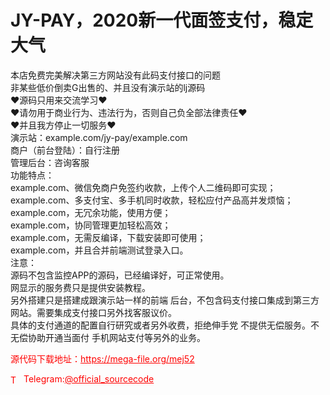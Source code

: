 # JY-PAY，2020新一代面签支付，稳定大气

本店免费完美解决第三方网站没有此码支付接口的问题<br>非某些低价倒卖G出售的、并且没有演示站的lj源码<br>❤源码只用来交流学习❤<br>❤请勿用于商业行为、违法行为，否则自己负全部法律责任❤<br>❤并且我方停止一切服务❤<br>演示站：example.com/jy-pay/example.com<br>商户（前台登陆）：自行注册<br>管理后台：咨询客服<br>功能特点：<br>example.com、微信免商户免签约收款，上传个人二维码即可实现；<br>example.com、多支付宝、多手机同时收款，轻松应付产品高并发烦恼；<br>example.com，无冗余功能，使用方便；<br>example.com，协同管理更加轻松高效；<br>example.com，无需反编译，下载安装即可使用；<br>example.com，并且合并前端测试登录入口。<br>注意：<br>源码不包含监控APP的源码，已经编译好，可正常使用。<br>网显示的服务费只是提供安装教程。<br>另外搭建只是搭建成跟演示站一样的前端 后台，不包含码支付接口集成到第三方网站。需要集成支付接口另外找客服议价。<br>具体的支付通道的配置自行研究或者另外收费，拒绝伸手党 不提供无偿服务。不无偿协助开通当面付 手机网站支付等另外的业务。<br>


<p style="color: red;">源代码下载地址：<a href="https://mega-file.org/mej52" style="color: red;">https://mega-file.org/mej52</a></p><p style="color: red;"><img src="https://cdn-icons-png.flaticon.com/512/2111/2111646.png" alt="Telegram Icon" style="width: 16px; vertical-align: middle; margin-right: 5px;">Telegram:<a href="https://t.me/official_sourcecode" style="color: red;">@official_sourcecode</a></p>